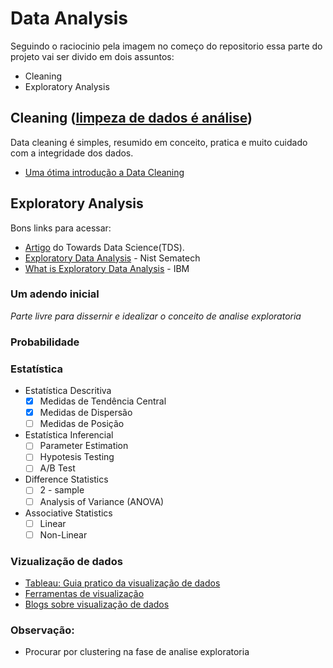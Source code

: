 # Data Analysis 

Seguindo o raciocinio pela imagem no começo do repositorio essa parte do projeto vai ser divido em dois assuntos: 
* Cleaning
* Exploratory Analysis

## Cleaning ([limpeza de dados é análise](https://counting.substack.com/p/data-cleaning-is-analysis-not-grunt))
Data cleaning é simples, resumido em conceito, pratica e muito cuidado com a integridade dos dados.
- [Uma ótima introdução a Data Cleaning](https://towardsdatascience.com/the-ultimate-guide-to-data-cleaning-3969843991d4)

## Exploratory Analysis

Bons links para acessar:
+ [Artigo](https://towardsdatascience.com/why-youre-not-a-job-ready-data-scientist-yet-1a0d73f15012) do Towards Data Science(TDS). 
+ [Exploratory Data Analysis](https://www.itl.nist.gov/div898/handbook/eda/eda.htm) - Nist Sematech
+ [What is Exploratory Data Analysis](https://www.ibm.com/cloud/learn/exploratory-data-analysis) - IBM
### Um adendo inicial

_Parte livre para dissernir e idealizar o conceito de analise exploratoria_

### Probabilidade 

### Estatística

* Estatística Descritiva
  - [x] Medidas de Tendência Central
  - [x] Medidas de Dispersão
  - [ ] Medidas de Posição

* Estatística Inferencial
  - [ ] Parameter Estimation
  - [ ] Hypotesis Testing
  - [ ] A/B Test
 
* Difference Statistics
  - [ ] 2 - sample
  - [ ] Analysis of Variance (ANOVA)
  
* Associative Statistics
  - [ ] Linear
  - [ ] Non-Linear 

### Vizualização de dados

- [Tableau: Guia pratico da visualização de dados](https://www.tableau.com/pt-br/learn/articles/data-visualization)
- [Ferramentas de visualização](https://bigdata-madesimple.com/review-of-20-best-big-data-visualization-tools/)
- [Blogs sobre visualização de dados](https://www.tableau.com/pt-br/learn/articles/best-data-visualization-blogs)

### Observação:
- Procurar por clustering na fase de analise exploratoria

